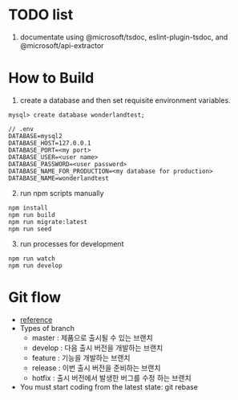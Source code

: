 # TODO list

1. documentate using @microsoft/tsdoc, eslint-plugin-tsdoc, and @microsoft/api-extractor

# How to Build

1. create a database and then set requisite environment variables.

```
mysql> create database wonderlandtest;
```

```
// .env
DATABASE=mysql2
DATABASE_HOST=127.0.0.1
DATABASE_PORT=<my port>
DATABASE_USER=<user name>
DATABASE_PASSWORD=<user password>
DATABASE_NAME_FOR_PRODUCTION=<my database for production>
DATABASE_NAME=wonderlandtest
```

2. run npm scripts manually

```
npm install
npm run build
npm run migrate:latest
npm run seed
```

3. run processes for development

```
npm run watch
npm run develop
```

# Git flow

- [reference](https://techblog.woowahan.com/2553/)
- Types of branch
  - master : 제품으로 출시될 수 있는 브랜치
  - develop : 다음 출시 버전을 개발하는 브랜치
  - feature : 기능을 개발하는 브랜치
  - release : 이번 출시 버전을 준비하는 브랜치
  - hotfix : 출시 버전에서 발생한 버그를 수정 하는 브랜치
- You must start coding from the latest state: git rebase
